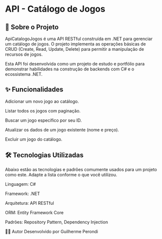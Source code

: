 # API - Catálogo de Jogos

## 📖 Sobre o Projeto
ApiCatalogoJogos é uma API RESTful construída em .NET para gerenciar um catálogo de jogos. O projeto implementa as operações básicas de CRUD (Create, Read, Update, Delete) para permitir a manipulação de recursos de jogos.

Esta API foi desenvolvida como um projeto de estudo e portfólio para demonstrar habilidades na construção de backends com C# e o ecossistema .NET.

## ✨ Funcionalidades
Adicionar um novo jogo ao catálogo.

Listar todos os jogos com paginação.

Buscar um jogo específico por seu ID.

Atualizar os dados de um jogo existente (nome e preço).

Excluir um jogo do catálogo.

## 🛠️ Tecnologias Utilizadas
Abaixo estão as tecnologias e padrões comumente usados para um projeto como este. Adapte a lista conforme o que você utilizou.

Linguagem: C#

Framework: .NET

Arquitetura: API RESTful

ORM: Entity Framework Core 

Padrões: Repository Pattern, Dependency Injection

👨‍💻 Autor
Desenvolvido por Guilherme Perondi
